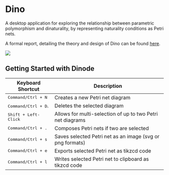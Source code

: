 Dino
====
A desktop application for exploring the relationship between parametric polymorphism and dinaturality,
by representing naturality conditions as Petri nets.

A formal report, detailing the theory and design of Dino can be found [here](https://github.com/brandonhewer/Dissertation).

![](https://www.dropbox.com/s/4jby7q391nxywcw/petrinet.png?dl=1)


Getting Started with Dinode
---------------------------

| Keyboard Shortcut             | Description                                                |
|-------------------------------|------------------------------------------------------------|
| <kbd>Command/Ctrl + N</kbd>   | Creates a new Petri net diagram                            |
| <kbd>Command/Ctrl + D</kbd>.  | Deletes the selected diagram                               |
| <kbd>Shift + Left-Click</kbd> | Allows for multi-selection of up to two Petri net diagrams |
| <kbd>Command/Ctrl + .</kbd>   | Composes Petri nets if two are selected                    |
| <kbd>Command/Ctrl + s</kbd>   | Saves selected Petri net as an image (svg or png formats)  |
| <kbd>Command/Ctrl + e</kbd>   | Exports selected Petri net as tikzcd code                  |
| <kbd>Command/Ctrl + l</kbd>   | Writes selected Petri net to clipboard as tikzcd code      |
